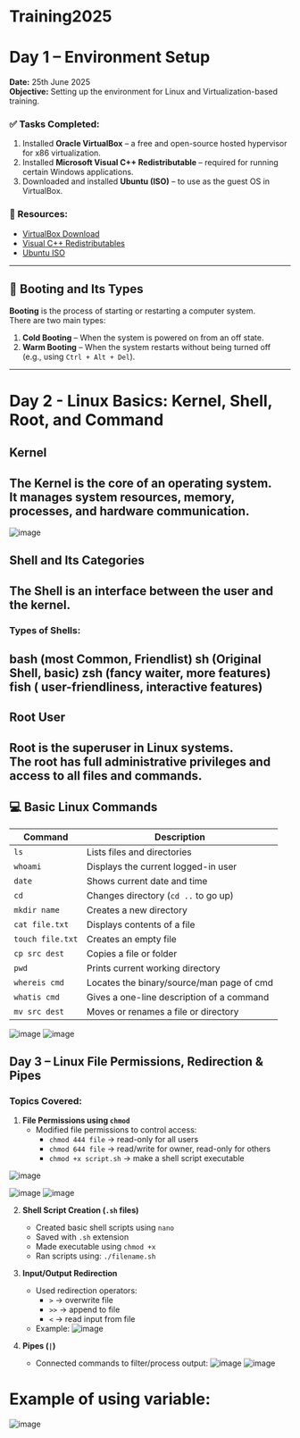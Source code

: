 # Training2025
# Day 1 – Environment Setup

**Date:** 25th June 2025  
**Objective:** Setting up the environment for Linux and Virtualization-based training.

### ✅ Tasks Completed:
1. Installed **Oracle VirtualBox** – a free and open-source hosted hypervisor for x86 virtualization.
2. Installed **Microsoft Visual C++ Redistributable** – required for running certain Windows applications.
3. Downloaded and installed **Ubuntu (ISO)** – to use as the guest OS in VirtualBox.

### 🔗 Resources:
- [VirtualBox Download](https://www.virtualbox.org/)
- [Visual C++ Redistributables](https://learn.microsoft.com/en-us/cpp/windows/latest-supported-vc-redist)
- [Ubuntu ISO](https://ubuntu.com/download/desktop)
---
## 🔁 Booting and Its Types
**Booting** is the process of starting or restarting a computer system.  
There are two main types:

1. **Cold Booting** – When the system is powered on from an off state.
2. **Warm Booting** – When the system restarts without being turned off (e.g., using `Ctrl + Alt + Del`).
---

# Day 2 - Linux Basics: Kernel, Shell, Root, and Command

## Kernel
The **Kernel** is the core of an operating system.  
It manages system resources, memory, processes, and hardware communication.
---
![image](https://github.com/user-attachments/assets/339b746b-82f4-498d-aa6c-6fb7cdd6f1b7)

## Shell and Its Categories
The **Shell** is an interface between the user and the kernel.
---
### Types of Shells:
bash (most Common, Friendlist)
sh (Original Shell, basic)
zsh (fancy waiter, more features)
fish ( user-friendliness, interactive features)
---

## Root User
**Root** is the superuser in Linux systems.  
The root has full administrative privileges and access to all files and commands.
---

## 💻 Basic Linux Commands

| Command         | Description                                 |
|------------------|---------------------------------------------|
| `ls`            | Lists files and directories                 |
| `whoami`        | Displays the current logged-in user         |
| `date`          | Shows current date and time                 |
| `cd`            | Changes directory (`cd ..` to go up)        |
| `mkdir name`    | Creates a new directory                     |
| `cat file.txt`  | Displays contents of a file                 |
| `touch file.txt`| Creates an empty file                       |
| `cp src dest`   | Copies a file or folder                     |
| `pwd`           | Prints current working directory            |
| `whereis cmd`   | Locates the binary/source/man page of cmd  |
| `whatis cmd`    | Gives a one-line description of a command   |
| `mv src dest`   | Moves or renames a file or directory        |

![image](https://github.com/user-attachments/assets/3bca2ac1-b138-4f0d-9a87-be9547ca0f8c)
![image](https://github.com/user-attachments/assets/a0856ad2-5a84-4c10-bd5f-91fd95484e97)

## Day 3 – Linux File Permissions, Redirection & Pipes

### Topics Covered:

1. **File Permissions using `chmod`**
   - Modified file permissions to control access:
     - `chmod 444 file` → read-only for all users
     - `chmod 644 file` → read/write for owner, read-only for others
     - `chmod +x script.sh` → make a shell script executable

![image](https://github.com/user-attachments/assets/12fb724e-b6ac-41c3-9be9-33b9f4d3b1fa)

![image](https://github.com/user-attachments/assets/c1671d97-228f-4a92-9bdb-5c7406282a9c)
![image](https://github.com/user-attachments/assets/08f1da85-b34d-43e4-9a4e-929c5a4c2fc8)

2. **Shell Script Creation (`.sh` files)**
   - Created basic shell scripts using `nano`
   - Saved with `.sh` extension
   - Made executable using `chmod +x`
   - Ran scripts using: `./filename.sh`

3. **Input/Output Redirection**
   - Used redirection operators:
     - `>` → overwrite file
     - `>>` → append to file
     - `<` → read input from file
   - Example: 
    ![image](https://github.com/user-attachments/assets/ec2493be-4219-4c17-b206-0a8bc527b475)


4. **Pipes (`|`)**
   - Connected commands to filter/process output:
![image](https://github.com/user-attachments/assets/2e40ac72-9e72-4eea-b88f-b41968854132)
![image](https://github.com/user-attachments/assets/a32d62f7-2823-4db1-8455-3c4ce6e6532d)


# Example of using variable:
![image](https://github.com/user-attachments/assets/77d39b1f-ac93-4999-b6f2-7c92b60041d0)
